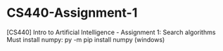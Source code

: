 # CS440-Assignment-1
[CS440] Intro to Artificial Intelligence - Assignment 1: Search algorithms\
Must install numpy: py -m pip install numpy (windows)
